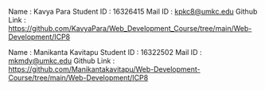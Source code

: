
<!-- My Details -->

Name        : Kavya Para
Student ID  : 16326415
Mail ID     :  kpkc8@umkc.edu
Github Link : https://github.com/KavyaPara/Web_Development_Course/tree/main/Web-Development/ICP8


<!-- Partner Details -->

Name       : Manikanta Kavitapu
Student ID : 16322502
Mail ID    : mkmdy@umkc.edu
Github Link : https://github.com/Manikantakavitapu/Web-Development-Course/tree/main/Web-Development/ICP8

